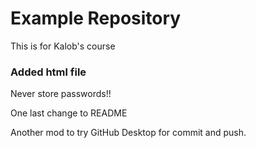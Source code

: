 # Example Repository

This is for Kalob's course

### Added html file

Never store passwords!!

One last change to README

Another mod to try GitHub Desktop for commit and push.
